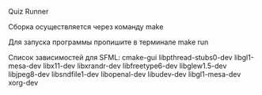 Quiz Runner

Сборка осуществляется через команду make

Для запуска программы пропишите в терминале make run

Список зависимостей для SFML: cmake-gui libpthread-stubs0-dev libgl1-mesa-dev libx11-dev libxrandr-dev libfreetype6-dev libglew1.5-dev libjpeg8-dev libsndfile1-dev libopenal-dev libudev-dev libgl1-mesa-dev xorg-dev
